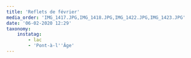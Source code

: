 ```yaml
---
title: 'Reflets de février'
media_order: 'IMG_1417.JPG,IMG_1418.JPG,IMG_1422.JPG,IMG_1423.JPG'
date: '06-02-2020 12:29'
taxonomy:
    instatag:
        - lac
        - 'Pont-à-l''Âge'
---
```


